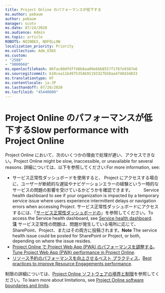 ```yaml
---
title: Project Online のパフォーマンスが低下する
ms.author: pebaum
author: pebaum
manager: scotv
ms.date: 07/24/2020
ms.audience: Admin
ms.topic: article
ROBOTS: NOINDEX, NOFOLLOW
localization_priority: Priority
ms.collection: Adm_O365
ms.custom:
- "2588"
- "9000668"
ms.openlocfilehash: 86fac80dfdff48b8aa09e6bb8557f1787e9387e6
ms.sourcegitcommit: b10cea11b4975354b91193327b58aa4740d34833
ms.translationtype: HT
ms.contentlocale: ja-JP
ms.lasthandoff: 07/28/2020
ms.locfileid: "45440600"
---
```

# <a name="slow-performance-with-project-online"></a><span data-ttu-id="3ae35-102">Project Online のパフォーマンスが低下する</span><span class="sxs-lookup"><span data-stu-id="3ae35-102">Slow performance with Project Online</span></span>

<span data-ttu-id="3ae35-103">Project Online において、次のいくつかの理由で処理が遅い、アクセスできない。</span><span class="sxs-lookup"><span data-stu-id="3ae35-103">Project Online might be slow, inaccessible, or unavailable for several reasons.</span></span> <span data-ttu-id="3ae35-104">詳細については、以下を参照してください:</span><span class="sxs-lookup"><span data-stu-id="3ae35-104">For more information, see:</span></span>

- <span data-ttu-id="3ae35-105">サービス正常性ダッシュボードを使用すると、 Project にアクセスする場合に、ユーザーが断続的な遅延やナビゲーションエラーの経験という一時的なサービスの問題の影響を受けているかどうかを確認できます。　　　</span><span class="sxs-lookup"><span data-stu-id="3ae35-105">Service health dashboard to see if your organization is impacted by a temporary service issue where users experience intermittent delays or navigation errors when accessing Project.</span></span> <span data-ttu-id="3ae35-106">サービス正常性ダッシュボードにアクセスするには、「[サービス正常性ダッシュボードの](https://admin.microsoft.com/AdminPortal/Home#/servicehealth)」を参照してください。</span><span class="sxs-lookup"><span data-stu-id="3ae35-106">To access the Service health dashboard, see [Service health dashboard](https://admin.microsoft.com/AdminPortal/Home#/servicehealth).</span></span></br>
    <span data-ttu-id="3ae35-107">**注** サービス正常性の問題は、問題が発生している場所に応じて、SharePoint、Project、またはその両方に投稿されます。</span><span class="sxs-lookup"><span data-stu-id="3ae35-107">**Note**  The service health issue could be posted for SharePoint or Project, or both, depending on where the issue resides.</span></span>
- <span data-ttu-id="3ae35-108">[Project Online で Project Web App (PWA) のパフォーマンスを調整する](https://docs.microsoft.com/projectonline/tune-project-online-performance)。</span><span class="sxs-lookup"><span data-stu-id="3ae35-108">[Tune Project Web App (PWA) performance in Project Online](https://docs.microsoft.com/projectonline/tune-project-online-performance).</span></span>
- <span data-ttu-id="3ae35-109">[リソース予約のパフォーマンスを向上させるベスト プラクティス](https://docs.microsoft.com/projectonline/best-practices-to-improve-resource-engagements-performance)。</span><span class="sxs-lookup"><span data-stu-id="3ae35-109">[Best practices to improve Resource Engagements performance](https://docs.microsoft.com/projectonline/best-practices-to-improve-resource-engagements-performance).</span></span>

<span data-ttu-id="3ae35-110">制限の詳細については、[Project Online ソフトウェアの境界と制限](https://docs.microsoft.com/projectonline/project-online-software-boundaries-and-limits)を参照してください。</span><span class="sxs-lookup"><span data-stu-id="3ae35-110">To learn more about limitations, see [Project Online software boundaries and limits](https://docs.microsoft.com/projectonline/project-online-software-boundaries-and-limits).</span></span>